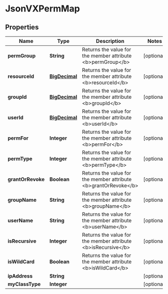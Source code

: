 
# JsonVXPermMap

## Properties
Name | Type | Description | Notes
------------ | ------------- | ------------- | -------------
**permGroup** | **String** | Returns the value for the member attribute &lt;b&gt;permGroup&lt;/b&gt; |  [optional]
**resourceId** | [**BigDecimal**](BigDecimal.md) | Returns the value for the member attribute &lt;b&gt;resourceId&lt;/b&gt; |  [optional]
**groupId** | [**BigDecimal**](BigDecimal.md) | Returns the value for the member attribute &lt;b&gt;groupId&lt;/b&gt; |  [optional]
**userId** | [**BigDecimal**](BigDecimal.md) | Returns the value for the member attribute &lt;b&gt;userId&lt;/b&gt; |  [optional]
**permFor** | **Integer** | Returns the value for the member attribute &lt;b&gt;permFor&lt;/b&gt; |  [optional]
**permType** | **Integer** | Returns the value for the member attribute &lt;b&gt;permType&lt;/b&gt; |  [optional]
**grantOrRevoke** | **Boolean** | Returns the value for the member attribute &lt;b&gt;grantOrRevoke&lt;/b&gt; |  [optional]
**groupName** | **String** | Returns the value for the member attribute &lt;b&gt;groupName&lt;/b&gt; |  [optional]
**userName** | **String** | Returns the value for the member attribute &lt;b&gt;userName&lt;/b&gt; |  [optional]
**isRecursive** | **Integer** | Returns the value for the member attribute &lt;b&gt;isRecursive&lt;/b&gt; |  [optional]
**isWildCard** | **Boolean** | Returns the value for the member attribute &lt;b&gt;isWildCard&lt;/b&gt; |  [optional]
**ipAddress** | **String** |  |  [optional]
**myClassType** | **Integer** |  |  [optional]



